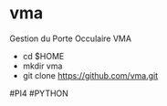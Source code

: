 # vma

Gestion du Porte Occulaire VMA

* cd $HOME
* mkdir vma
* git clone https://github.com/vma.git

#PI4
#PYTHON

